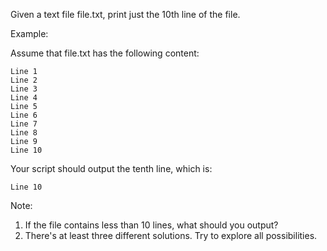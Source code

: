 Given a text file file.txt, print just the 10th line of the file.

Example:

Assume that file.txt has the following content:

```
Line 1
Line 2
Line 3
Line 4
Line 5
Line 6
Line 7
Line 8
Line 9
Line 10
```

Your script should output the tenth line, which is:
```
Line 10
```

Note:
1. If the file contains less than 10 lines, what should you output?
2. There's at least three different solutions. Try to explore all possibilities.